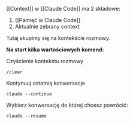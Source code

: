 [[Context]] w [[Claude Code]] ma 2 składowe:
1. [[Pamięć w Claude Code]]
2. Aktualnie zebrany context

Tutaj skupimy się na kontekście rozmowy.

**Na start kilka wartościowych komend:**

Czyścienie kontekstu rozmowy
```
/clear
```

Kontynuuj ostatnią konwersacje
```
claude --continue
```

Wybierz konwersację do której chcesz powrócić:
```
claude --resume
```
